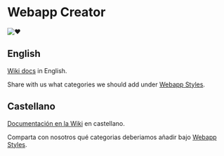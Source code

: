 # Webapp Creator
![&hearts;](https://img.shields.io/badge/made%20with-%E2%9D%A4-ff69b4.svg)
## English
[Wiki docs](https://github.com/Jujuyeh/webapp-creator/wiki/libwebappcreator-(English)) in English.

Share with us what categories we should add under [Webapp Styles](https://github.com/Jujuyeh/webapp-creator/issues/2).

## Castellano

[Documentación en la Wiki](https://github.com/Jujuyeh/webapp-creator/wiki/libwebappcreator-(Castellano)) en castellano.

Comparta con nosotros qué categorias deberiamos añadir bajo [Webapp Styles](https://github.com/Jujuyeh/webapp-creator/issues/2).
